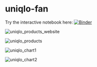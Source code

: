# uniqlo-fan
 

Try the interactive notebook here: [![Binder](https://mybinder.org/badge_logo.svg)](https://mybinder.org/v2/gh/dominicho97/uniqlo-fan/master?labpath=scrape_final.ipynb)


![uniqlo_products_website](https://github.com/dominicho97/uniqlo-fan/assets/43000003/d57f7b5f-3ffa-4e4f-a77e-ce3c7ded1814)


![uniqlo_products](https://github.com/dominicho97/uniqlo-fan/assets/43000003/c41fdf0b-0ce9-42cd-a03c-381571801c94)


![uniqlo_chart1](https://github.com/dominicho97/uniqlo-fan/assets/43000003/9362e578-f371-4045-871c-1fe9ff4b993e)


![uniqlo_chart2](https://github.com/dominicho97/uniqlo-fan/assets/43000003/a7e4f315-9aff-43af-bd05-b2c1870699ec)
